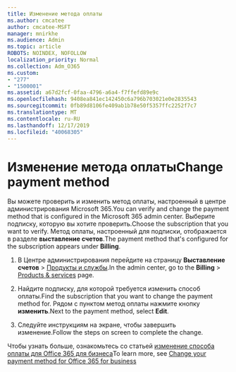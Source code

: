 ```yaml
---
title: Изменение метода оплаты
ms.author: cmcatee
author: cmcatee-MSFT
manager: mnirkhe
ms.audience: Admin
ms.topic: article
ROBOTS: NOINDEX, NOFOLLOW
localization_priority: Normal
ms.collection: Adm_O365
ms.custom:
- "277"
- "1500001"
ms.assetid: a67d2fcf-0faa-4796-a6a4-f7ffefd89e9c
ms.openlocfilehash: 9408ea841ec142450c6a796b703021e0e2835543
ms.sourcegitcommit: 0fb89d8106fe409ab1b78e50f5357ffc2252f7c7
ms.translationtype: MT
ms.contentlocale: ru-RU
ms.lasthandoff: 12/17/2019
ms.locfileid: "40068305"
---
```

# <a name="change-payment-method"></a><span data-ttu-id="0714e-102">Изменение метода оплаты</span><span class="sxs-lookup"><span data-stu-id="0714e-102">Change payment method</span></span>

<span data-ttu-id="0714e-103">Вы можете проверить и изменить метод оплаты, настроенный в центре администрирования Microsoft 365.</span><span class="sxs-lookup"><span data-stu-id="0714e-103">You can verify and change the payment method that is configured in the Microsoft 365 admin center.</span></span> <span data-ttu-id="0714e-104">Выберите подписку, которую вы хотите проверить.</span><span class="sxs-lookup"><span data-stu-id="0714e-104">Choose the subscription that you want to verify.</span></span> <span data-ttu-id="0714e-105">Метод оплаты, настроенный для подписки, отображается в разделе **выставление счетов**.</span><span class="sxs-lookup"><span data-stu-id="0714e-105">The payment method that's configured for the subscription appears under **Billing**.</span></span>
  
1. <span data-ttu-id="0714e-106">В Центре администрирования перейдите на страницу **Выставление счетов** \> [Продукты и службы](https://go.microsoft.com/fwlink/p/?linkid=842054).</span><span class="sxs-lookup"><span data-stu-id="0714e-106">In the admin center, go to the **Billing** \> [Products & services](https://go.microsoft.com/fwlink/p/?linkid=842054) page.</span></span>

2. <span data-ttu-id="0714e-107">Найдите подписку, для которой требуется изменить способ оплаты.</span><span class="sxs-lookup"><span data-stu-id="0714e-107">Find the subscription that you want to change the payment method for.</span></span> <span data-ttu-id="0714e-108">Рядом с пунктом метод оплаты нажмите кнопку **изменить**.</span><span class="sxs-lookup"><span data-stu-id="0714e-108">Next to the payment method, select **Edit**.</span></span>

3. <span data-ttu-id="0714e-109">Следуйте инструкциям на экране, чтобы завершить изменение.</span><span class="sxs-lookup"><span data-stu-id="0714e-109">Follow the steps on screen to complete the change.</span></span>

<span data-ttu-id="0714e-110">Чтобы узнать больше, ознакомьтесь со статьей [изменение способа оплаты для Office 365 для бизнеса](https://docs.microsoft.com/office365/admin/subscriptions-and-billing/change-payment-method)</span><span class="sxs-lookup"><span data-stu-id="0714e-110">To learn more, see  [Change your payment method for Office 365 for business](https://docs.microsoft.com/office365/admin/subscriptions-and-billing/change-payment-method)</span></span>